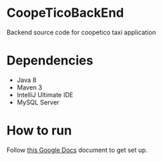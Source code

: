 # CoopeTicoBackEnd
Backend source code for coopetico taxi application

# Dependencies
* Java 8
* Maven 3
* IntelliJ Ultimate IDE
* MySQL Server

# How to run
Follow [this Google Docs](https://docs.google.com/document/d/1Gzp9tAk-64PPk2cAYTNiqVpTyQYKVtgzHxmoioL-1Vk/edit?usp=sharing) document to get set up.
